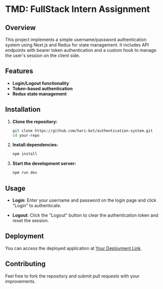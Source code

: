 # TMD: FullStack Intern Assignment

## Overview

This project implements a simple username/password authentication system using Next.js and Redux for state management. It includes API endpoints with bearer token authentication and a custom hook to manage the user's session on the client side.

## Features

- **Login/Logout functionality**
- **Token-based authentication**
- **Redux state management**

## Installation

1. **Clone the repository:**

   ```bash
   git clone https://github.com/hari-bot/authentication-system.git
   cd your-repo
   ```

2. **Install dependencies:**

   ```bash
   npm install
   ```

3. **Start the development server:**

   ```bash
   npm run dev
   ```

## Usage

- **Login**: Enter your username and password on the login page and click "Login" to authenticate.

- **Logout**: Click the "Logout" button to clear the authentication token and reset the session.

## Deployment

You can access the deployed application at [Your Deployment Link](http://your-deployment-link.com).

## Contributing

Feel free to fork the repository and submit pull requests with your improvements.
